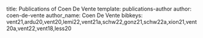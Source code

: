 title: Publications of Coen De Vente
template: publications-author
author: coen-de-vente
author_name: Coen De Vente
bibkeys: vent21,ardu20,vent20,lemi22,vent21a,schw22,gonz21,schw22a,xion21,vent20a,vent22,vent18,less20
